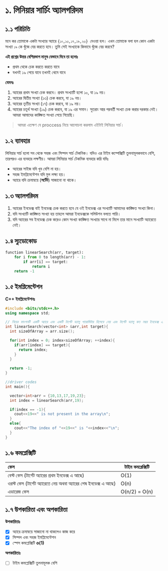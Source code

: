 # ১. লিনিয়ার সার্চিং অ্যালগরিদম

## ১.১ পরিচিতি

মনে কর তোমাকে একটা সংখ্যার অ্যারে `{১০,১৩,১৭,১৯,২৩} `দেওয়া হল। এখন তোমাকে বলা হল কোন একটা সংখ্যা `১৯` কে খুঁজে বের করতে হবে। তুমি সেই সংখ্যাকে কিভাবে খুঁজে বের করবে?

**এই প্রশ্নের উত্তর বেশিরভাগ মানুষ যেভাবে দিবে তা হলোঃ**

* প্রথম থেকে চেক করতে করতে যাবে
* যখনই ১৯ পেয়ে যাবে তখনই থেমে যাবে

**যেমনঃ**

1. অ্যারের প্রথম সংখ্যা চেক করবে। প্রথম সংখ্যাটি হলো ১০, যা ১৯ নয়।
2. অ্যারের দ্বিতীয় সংখ্যা (১৩) চেক করবে, যা ১৯ নয়।
3. অ্যারের তৃতীয় সংখ্যা (১৭) চেক করবে, যা ১৯ নয়।
4. অ্যারের চতূর্থ সংখ্যা (১৯) চেক করবে, যা ১৯ এর সমান। সুতরাং আর পরবর্তী সংখ্যা চেক করার দরকার নেই। আমরা আমাদের কাঙ্ক্ষিত সংখ্যা পেয়ে গিয়েছি।

> আমরা এতক্ষণ যে proccess নিয়ে আলোচনা করলাম এইটাই লিনিয়ার সার্চ।

## ১.২ ব্যাবহার

লিনিয়ার সার্চ হলো সব থেকে সহজ এবং সিম্পল সার্চ টেকনিক। যদিও এর টাইম কম্পেক্সিটি তুলনামূলকভাবে বেশি, তারপরও এর ব্যবহার লক্ষণীয়। আমরা লিনিয়ার সার্চ টেকনিক ব্যবহার করি যদিঃ

* অ্যারের সাইজ যদি খুব বেশি না হয়।
* সহজ ইমপ্লিমেন্টেশন যদি মুল লক্ষ্য হয়।
* অ্যারে যদি ক্রমান্বয়ে (**সর্টেট**) সাজানো না থাকে।

## ১.৩ অ্যালগরিদম

1. অ্যারের ইনডেক্স বাই ইনডেক্স চেক করতে হবে যে ওই ইনডেক্স এর সংখ্যাটি আমাদের কাঙ্ক্ষিত সংখ্যা কিনা।
2. যদি সংখ্যাটি কাঙ্ক্ষিত সংখ্যা হয় তাহলে আমরা ইনডেক্সকে সলিউশন বলতে পারি।
3. যদি অ্যারের সব ইনডেক্স চেক করেও কোন সংখ্যা কাঙ্ক্ষিত সংখ্যার সাথে না মিলে তার মানে সংখ্যাটি অ্যারেতে নেই।

## ১.৪ স্যুডোকোড

```python
function linearSearch(arr, target):
    for i from 0 to length(arr) - 1:
        if arr[i] == target:
            return i
    return -1

```

## ১.৫ ইমপ্লিমেন্টেশন

**C++ ইমপ্লিমেন্টেশনঃ**

```cpp
#include <bits/stdc++.h>
using namespace std;

// নিচের ফাংশনটি একটি অ্যারে এবং একটি টার্গেট ভ্যালু প্যারামিটার হিসেবে নেয় এবং টার্গেট ভ্যালু কত নম্বর ইনডেক্স এ আছে তা রিটার্ন করে
int linearSearch(vector<int> &arr,int target){
  int sizeOfArray = arr.size();

  for(int index = 0; index<sizeOfArray; ++index){
    if(arr[index] == target){
      return index;
    }
  }
  
  return -1;
}

//driver codes
int main(){

  vector<int>arr = {10,13,17,19,23};
  int index = linearSearch(arr,19);

  if(index == -1){
    cout<<19<<" is not present in the array\n";
  }
  else{
    cout<<"The index of "<<19<<" is "<<index<<"\n";
  }
}
```

## ১.৬ কমপ্লেক্সিটি

| কেস                                                                                                             | টাইম কমপ্লেক্সিটি |
| :----------------------------------------------------------------------------------------------------------------- | --------------------------------- |
| বেস্ট কেস (টার্গেট অ্যারের প্রথম ইনডেক্স এ আছে)                              | O(1)                              |
| ওরস্ট কেস (টার্গেট অ্যারেতে নেয় অথবা অ্যারের শেষ ইনডেক্স এ আছে) | O(n)                              |
| এভারেজ কেস                                                                                                | O(n/2) = O(n)                     |

## ১.৭ উপকারিতা এবং অপকারিতা

**উপকারিতাঃ**

* [X] অ্যারে ক্রমান্বয়ে সাজানো না থাকলেও কাজ করে
* [X] সিম্পল এবং সহজ ইমপ্লিমেন্টেশন
* [X] স্পেস কমপ্লেক্সিটি **o(1)**

**অপকারিতাঃ**

* [ ] টাইম কমপ্লেক্সিটি তুলনামূলক বেশি
